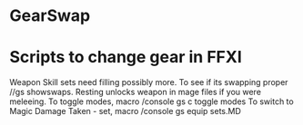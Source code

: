 GearSwap
========
Scripts to change gear in FFXI
========
Weapon Skill sets need filling possibly more.
To see if its swapping proper //gs showswaps.
Resting unlocks weapon in mage files if you were meleeing.
To toggle modes, macro /console gs c toggle modes
To switch to Magic Damage Taken - set, macro /console gs equip sets.MD
